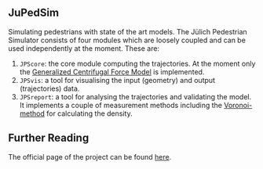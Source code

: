 ## JuPedSim
Simulating pedestrians with state of the art models.
The Jülich Pedestrian Simulator consists of four modules which are loosely
coupled and can be used independently at the moment. These are:

1. `JPScore`: the core module computing the trajectories. At the moment only the [Generalized Centrifugal Force Model](http://arxiv.org/abs/1008.4297) is implemented.
2. `JPSvis`: a tool for visualising the input (geometry) and output (trajectories) data.
3. `JPSreport`: a tool for analysing the trajectories and validating the
model. It implements a couple of measurement methods including the [Voronoi-method](http://dx.doi.org/10.1016/j.physa.2009.12.015) for calculating the density.

## Further Reading

The official page of the project can be found [here](http://www.jupedsim.org).
